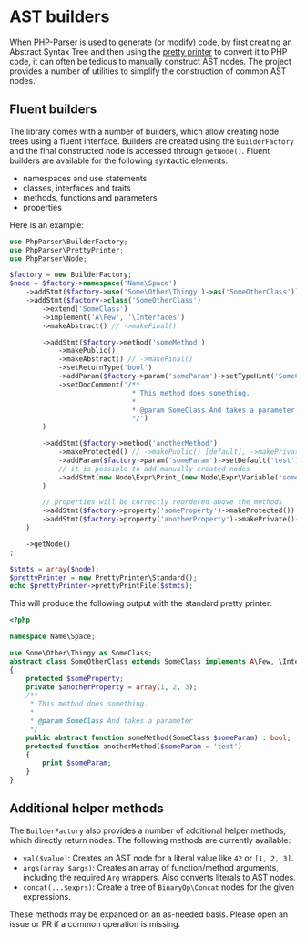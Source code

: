 AST builders
============

When PHP-Parser is used to generate (or modify) code, by first creating an Abstract Syntax Tree and
then using the [pretty printer](Pretty_printing.markdown) to convert it to PHP code, it can often
be tedious to manually construct AST nodes. The project provides a number of utilities to simplify
the construction of common AST nodes.

Fluent builders
---------------

The library comes with a number of builders, which allow creating node trees using a fluent
interface. Builders are created using the `BuilderFactory` and the final constructed node is
accessed through `getNode()`. Fluent builders are available for
the following syntactic elements:

 * namespaces and use statements
 * classes, interfaces and traits
 * methods, functions and parameters
 * properties

Here is an example:

```php
use PhpParser\BuilderFactory;
use PhpParser\PrettyPrinter;
use PhpParser\Node;

$factory = new BuilderFactory;
$node = $factory->namespace('Name\Space')
    ->addStmt($factory->use('Some\Other\Thingy')->as('SomeOtherClass'))
    ->addStmt($factory->class('SomeOtherClass')
        ->extend('SomeClass')
        ->implement('A\Few', '\Interfaces')
        ->makeAbstract() // ->makeFinal()

        ->addStmt($factory->method('someMethod')
            ->makePublic()
            ->makeAbstract() // ->makeFinal()
            ->setReturnType('bool')
            ->addParam($factory->param('someParam')->setTypeHint('SomeClass'))
            ->setDocComment('/**
                              * This method does something.
                              *
                              * @param SomeClass And takes a parameter
                              */')
        )

        ->addStmt($factory->method('anotherMethod')
            ->makeProtected() // ->makePublic() [default], ->makePrivate()
            ->addParam($factory->param('someParam')->setDefault('test'))
            // it is possible to add manually created nodes
            ->addStmt(new Node\Expr\Print_(new Node\Expr\Variable('someParam')))
        )

        // properties will be correctly reordered above the methods
        ->addStmt($factory->property('someProperty')->makeProtected())
        ->addStmt($factory->property('anotherProperty')->makePrivate()->setDefault(array(1, 2, 3)))
    )

    ->getNode()
;

$stmts = array($node);
$prettyPrinter = new PrettyPrinter\Standard();
echo $prettyPrinter->prettyPrintFile($stmts);
```

This will produce the following output with the standard pretty printer:

```php
<?php

namespace Name\Space;

use Some\Other\Thingy as SomeClass;
abstract class SomeOtherClass extends SomeClass implements A\Few, \Interfaces
{
    protected $someProperty;
    private $anotherProperty = array(1, 2, 3);
    /**
     * This method does something.
     *
     * @param SomeClass And takes a parameter
     */
    public abstract function someMethod(SomeClass $someParam) : bool;
    protected function anotherMethod($someParam = 'test')
    {
        print $someParam;
    }
}
```

Additional helper methods
-------------------------

The `BuilderFactory` also provides a number of additional helper methods, which directly return
nodes. The following methods are currently available:

 * `val($value)`: Creates an AST node for a literal value like `42` or `[1, 2, 3]`.
 * `args(array $args)`: Creates an array of function/method arguments, including the required `Arg`
   wrappers. Also converts literals to AST nodes.
 * `concat(...$exprs)`: Create a tree of `BinaryOp\Concat` nodes for the given expressions.

These methods may be expanded on an as-needed basis. Please open an issue or PR if a common
operation is missing.